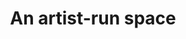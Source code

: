 ---
layout: landing.njk
permalink: /en/index.html
title: An artist-run space
description: Officina Neukölln is a contemporary production, performance and exhibition workshop that fosters long-term collaboration between diverse working practices and multiple forms of exchange. It is an artist-run multi-disciplinary project space focusing on collective creative practices.
what_we_do_description: Since its inception, Officina Neukölln stands for shared influences. 
exhibitions: Creativity is strongly promoted and inspired by exhibitions and workshops as moments of interaction and sharing. we share skills! During scheduled workshops members of the network and resident artists teach others their area of creative practice. During the exhibitions the distinction between creator and spectator is minimised as artists, producers and audience members work together or interact.
working_together: We don’t just work in the same room; we exchange. Eating together in the same space as we work has become an important practice for this. The community we form in this way is the same that activates to organize all the public program of Officina.
concerts_events: public events are mainly an occasion for offering a stage to other artists to share their work (through exhibitions, screenings, performances or concerts) or to the members of officina to show their work-in-progress to a wider public. 
artist_residency: The Artists’ Residency program is open to Berlin’s artist community through the open call we publish on our website and other platforms. Through the residency program we offer the selected artists the possibility to be with us on a daily basis for two months and to be an active part of our projects as individuals or as a community. The Officina residency is a space for creativity, experimentation and analogue production.
---